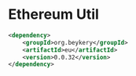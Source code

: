# Ethereum Util

```xml
<dependency>
    <groupId>org.beykery</groupId>
    <artifactId>eu</artifactId>
    <version>0.0.32</version>
</dependency>
```
